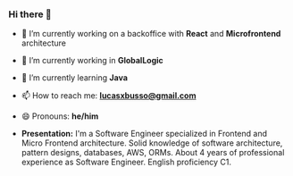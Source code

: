 ### Hi there 👋

- 🔭 I’m currently working on a backoffice with **React** and **Microfrontend** architecture 
- 🔭 I’m currently working in **GlobalLogic**
- 🌱 I’m currently learning **Java**
- 📫 How to reach me: **lucasxbusso@gmail.com**
- 😄 Pronouns: **he/him**

- **Presentation:** I'm a Software Engineer specialized in Frontend and Micro Frontend architecture.
Solid knowledge of software architecture, pattern designs, databases, AWS, ORMs.
About 4 years of professional experience as Software Engineer. English proficiency C1.
